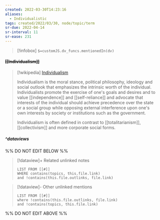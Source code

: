 ```yaml
---
created: 2022-03-30T14:23:16 
aliases:
  - Individualistic
tags: created/2022/03/30, node/topic/term
sr-due: 2022-04-14
sr-interval: 11
sr-ease: 231
---
```

> [!infobox]
`$=customJS.dv_funcs.mentionedIn(dv)`

#### <s class="topic-title">[[Individualism]]</s>

> [!wikipedia] [Individualism](https://en.wikipedia.org/wiki/Individualism)
> 
> Individualism is the moral stance, political philosophy, ideology and social outlook that emphasizes the intrinsic worth of the individual.  Individualists promote the exercise of one's goals and desires and to value [[independence]] and [[self-reliance]] and advocate that interests of the individual should achieve precedence over the state or a social group while opposing external interference upon one's own interests by society or institutions such as the government.
> 
> Individualism is often defined in contrast to [[totalitarianism]], [[collectivism]] and more corporate social forms.
> 


##### ^dataviews

%% DO NOT EDIT BELOW %%
> [!dataview]+ Related unlinked notes
> ```dataview
> LIST FROM [[#]]
> WHERE contains(topics, this.file.link)
> and !contains(this.file.outlinks, file.link)
> ```
 
> [!dataview]- Other unlinked mentions
> ```dataview
> LIST FROM [[#]]
> where !contains(this.file.outlinks, file.link)
> and !contains(topics, this.file.link)
> ```

%% DO NOT EDIT ABOVE %%
